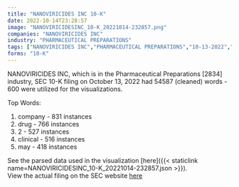 ```yaml
---
title: "NANOVIRICIDES INC 10-K"
date: 2022-10-14T23:28:57
image: "NANOVIRICIDESINC_10-K_20221014-232857.png"
companies: "NANOVIRICIDES INC"
industry: "PHARMACEUTICAL PREPARATIONS"
tags: ["NANOVIRICIDES INC","PHARMACEUTICAL PREPARATIONS","10-13-2022","10-K"]
forms: "10-K"
---
```

NANOVIRICIDES INC, which is in the Pharmaceutical Preparations [2834] industry, SEC 10-K filing on October 13, 2022 had 54587 (cleaned) words - 600 were utilized for the visualizations.

Top Words:
1. company - 831 instances
2. drug - 766 instances
3. 2 - 527 instances
4. clinical - 516 instances
5. may - 418 instances


See the parsed data used in the visualization [here]({{< staticlink name=NANOVIRICIDESINC_10-K_20221014-232857.json >}}).  
View the actual filing on the SEC website [here](https://www.sec.gov/Archives/edgar/data/1379006/0001410578-22-002878.txt)